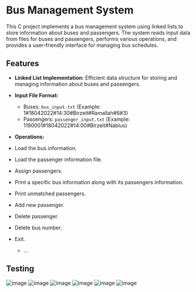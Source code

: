 # Bus Management System

This C project implements a bus management system using linked lists to store information about buses and passengers. The system reads input data from files for buses and passengers, performs various operations, and provides a user-friendly interface for managing bus schedules.

## Features

- **Linked List Implementation:** Efficient data structure for storing and managing information about buses and passengers.

- **Input File Format:**
  - Buses: `bus_input.txt` (Example: 1#18042022#14:30#Birzeit#Ramallah#6#3)
  - Passengers: `passenger_input.txt` (Example: 1190001#18042022#14:00#Birzeit#Nablus)

- **Operations:**
- Load the bus information.

- Load the passenger information file.

- Assign passengers.

- Print a specific bus information along with its passengers information.

- Print unmatched passengers.

- Add new passenger.

- Delete passenger.

- Delete bus number.

- Exit.
  - ...

## Testing
![image](https://github.com/MusabMasalmah/Linked_List_Project/assets/129512609/f5b53739-8ac9-4279-ada2-774ded855073)
![image](https://github.com/MusabMasalmah/Linked_List_Project/assets/129512609/863ceeb2-980e-4b27-899a-3c294d5191e5)
![image](https://github.com/MusabMasalmah/Linked_List_Project/assets/129512609/cd8aca7b-a438-4f7c-b0c7-809cabbf9379)
![image](https://github.com/MusabMasalmah/Linked_List_Project/assets/129512609/670d829e-b63b-4fac-a80d-b8eae904964d)
![image](https://github.com/MusabMasalmah/Linked_List_Project/assets/129512609/719abc9b-d5aa-4c4e-9a79-e6f072405bd8)
![image](https://github.com/MusabMasalmah/Linked_List_Project/assets/129512609/5aafe674-9bc0-49ac-8a49-3d72d25753b7)








